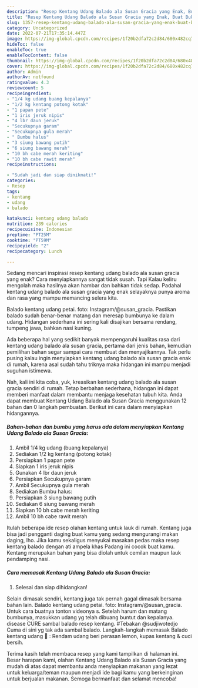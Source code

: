 ```yaml
---
description: "Resep Kentang Udang Balado ala Susan Gracia yang Enak, Buat Buka Puasa Bikin Ngiler"
title: "Resep Kentang Udang Balado ala Susan Gracia yang Enak, Buat Buka Puasa Bikin Ngiler"
slug: 1357-resep-kentang-udang-balado-ala-susan-gracia-yang-enak-buat-buka-puasa-bikin-ngiler
category: Uncategorized
date: 2022-07-21T17:35:14.447Z
image: https://img-global.cpcdn.com/recipes/1f20b2dfa72c2d84/680x482cq70/kentang-udang-balado-ala-susan-gracia-foto-resep-utama.jpg
hideToc: false
enableToc: true
enableTocContent: false
thumbnail: https://img-global.cpcdn.com/recipes/1f20b2dfa72c2d84/680x482cq70/kentang-udang-balado-ala-susan-gracia-foto-resep-utama.jpg
cover: https://img-global.cpcdn.com/recipes/1f20b2dfa72c2d84/680x482cq70/kentang-udang-balado-ala-susan-gracia-foto-resep-utama.jpg
author: Admin
authorAv: notfound
ratingvalue: 4.3
reviewcount: 5
recipeingredient:
- "1/4 kg udang buang kepalanya"
- "1/2 kg kentang potong kotak"
- "1 papan pete"
- "1 iris jeruk nipis"
- "4 lbr daun jeruk"
- "Secukupnya garam"
- "Secukupnya gula merah"
- " Bumbu halus"
- "3 siung bawang putih"
- "6 siung bawang merah"
- "10 bh cabe merah keriting"
- "10 bh cabe rawit merah"
recipeinstructions:

- "Sudah jadi dan siap dinikmati!"
categories:
- Resep
tags:
- kentang
- udang
- balado

katakunci: kentang udang balado 
nutrition: 239 calories
recipecuisine: Indonesian
preptime: "PT25M"
cooktime: "PT59M"
recipeyield: "2"
recipecategory: Lunch

---
```



Sedang mencari inspirasi resep kentang udang balado ala susan gracia yang enak? Cara menyiapkannya sangat tidak susah. Tapi Kalau keliru mengolah maka hasilnya akan hambar dan bahkan tidak sedap. Padahal kentang udang balado ala susan gracia yang enak selayaknya punya aroma dan rasa yang mampu memancing selera kita.


Balado kentang udang petai. foto: Instagram/@susan_gracia. Pastikan balado sudah benar-benar matang dan meresap bumbunya ke dalam udang. Hidangan sederhana ini sering kali disajikan bersama rendang, tumpeng jawa, bahkan nasi kuning.

Ada beberapa hal yang sedikit banyak mempengaruhi kualitas rasa dari kentang udang balado ala susan gracia, pertama dari jenis bahan, kemudian pemilihan bahan segar sampai cara membuat dan menyajikannya. Tak perlu pusing kalau ingin menyiapkan kentang udang balado ala susan gracia enak di rumah, karena asal sudah tahu triknya maka hidangan ini mampu menjadi suguhan istimewa.


Nah, kali ini kita coba, yuk, kreasikan kentang udang balado ala susan gracia sendiri di rumah. Tetap berbahan sederhana, hidangan ini dapat memberi manfaat dalam membantu menjaga kesehatan tubuh kita. Anda dapat membuat Kentang Udang Balado ala Susan Gracia menggunakan 12 bahan dan 0 langkah pembuatan. Berikut ini cara dalam menyiapkan hidangannya.

<!--inarticleads1-->

##### Bahan-bahan dan bumbu yang harus ada dalam menyiapkan Kentang Udang Balado ala Susan Gracia:

1. Ambil 1/4 kg udang (buang kepalanya)
1. Sediakan 1/2 kg kentang (potong kotak)
1. Persiapkan 1 papan pete
1. Siapkan 1 iris jeruk nipis
1. Gunakan 4 lbr daun jeruk
1. Persiapkan Secukupnya garam
1. Ambil Secukupnya gula merah
1. Sediakan  Bumbu halus:
1. Persiapkan 3 siung bawang putih
1. Sediakan 6 siung bawang merah
1. Siapkan 10 bh cabe merah keriting
1. Ambil 10 bh cabe rawit merah


Itulah beberapa ide resep olahan kentang untuk lauk di rumah. Kentang juga bisa jadi pengganti daging buat kamu yang sedang mengurangi makan daging, lho. Jika kamu sekaligus menyukai masakan pedas maka resep kentang balado dengan ati ampela khas Padang ini cocok buat kamu. Kentang merupakan bahan yang bisa diolah untuk cemilan maupun lauk pendamping nasi. 

<!--inarticleads2-->

##### Cara memasak Kentang Udang Balado ala Susan Gracia:


1. Selesai dan siap dihidangkan!

Selain dimasak sendiri, kentang juga tak pernah gagal dimasak bersama bahan lain. Balado kentang udang petai. foto: Instagram/@susan_gracia. Untuk cara buatnya tonton videonya s. Setelah harum dan matang bumbunya, masukkan udang yg telah dibuang buntut dan kepalanya. disease CURE sambal balado resep kentang. #Tebakan @sudjiwotedjo Cuma di sini yg tak ada sambal balado. Langkah-langkah memasak Balado kentang udang 🍤 : Rendam udang beri perasan lemon, kupas kentang &amp; cuci bersih. 

Terima kasih telah membaca resep yang kami tampilkan di halaman ini. Besar harapan kami, olahan Kentang Udang Balado ala Susan Gracia yang mudah di atas dapat membantu anda menyiapkan makanan yang lezat untuk keluarga/teman maupun menjadi ide bagi kamu yang berkeinginan untuk berjualan makanan. Semoga bermanfaat dan selamat mencoba!
